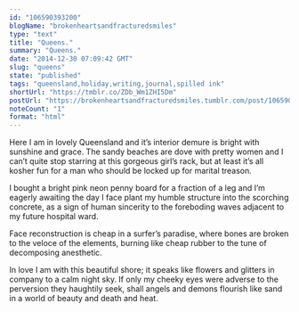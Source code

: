```yaml
---
id: "106590393200"
blogName: "brokenheartsandfracturedsmiles"
type: "text"
title: "Queens."
summary: "Queens."
date: "2014-12-30 07:09:42 GMT"
slug: "queens"
state: "published"
tags: "queensland,holiday,writing,journal,spilled ink"
shortUrl: "https://tmblr.co/ZDb_Wm1ZHI5Dm"
postUrl: "https://brokenheartsandfracturedsmiles.tumblr.com/post/106590393200/queens"
noteCount: "1"
format: "html"
---
```


Here I am in lovely Queensland and it’s interior demure is bright with sunshine and grace. The sandy beaches are dove with pretty women and I can’t quite stop starring at this gorgeous girl’s rack, but at least it’s all kosher fun for a man who should be locked up for marital treason. 

I bought a bright pink neon penny board for a fraction of a leg and I’m eagerly awaiting the day I face plant my humble structure into the scorching concrete, as a sign of human sincerity to the foreboding waves adjacent to my future hospital ward. 

Face reconstruction is cheap in a surfer’s paradise, where bones are broken to the veloce of the elements, burning like cheap rubber to the tune of decomposing anesthetic. 

In love I am with this beautiful shore; it speaks like flowers and glitters in company to a calm night sky. If only my cheeky eyes were adverse to the perversion they haughtily seek, shall angels and demons flourish like sand in a world of beauty and death and heat.